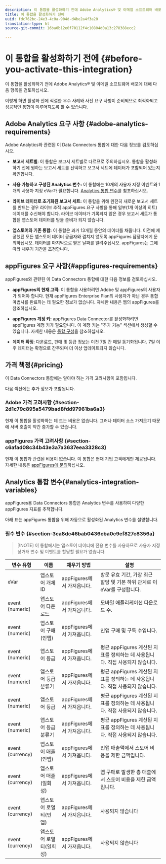 ```yaml
---
description: 이 통합을 활성화하기 전에 Adobe Analytics® 및 이메일 소프트웨어 배포에 대해 다음 항목을 검토하십시오.
title: 이 통합을 활성화하기 전에
uuid: fdc762bc-24e3-4c0a-904d-d4be2a4f3a20
translation-type: ht
source-git-commit: 16ba0b12e0f70112f4c10804d0a13c278388ecc2

---
```



# 이 통합을 활성화하기 전에 {#before-you-activate-this-integration}

이 통합을 활성화하기 전에 Adobe Analytics® 및 이메일 소프트웨어 배포에 대해 다음 항목을 검토하십시오.

이렇게 하면 활성화 전에 적절한 우수 사례와 사전 요구 사항이 준비되므로 최적화되고 성공적인 통합이 이루어지도록 할 수 있습니다.

## Adobe Analytics 요구 사항 {#adobe-analytics-requirements}

Adobe Analytics와 관련된 이 Data Connectors 통합에 대한 다음 정보를 검토하십시오.

* **보고서 세트별**: 이 통합은 보고서 세트별로 다르므로 주의하십시오. 통합을 활성화하기 전에 원하는 보고서 세트를 선택하고 보고서 세트에 데이터가 포함되어 있는지 확인합니다.
* **사용 가능하고 구성된 Analytics 변수:** 이 통합에는 10개의 사용자 지정 이벤트와 1개의 사용자 지정 eVar가 필요합니다. [Analytics 통합 변수](appfigures-before-activation.md#analytics-integration-variables)를 참조하십시오.

* **라이브 데이터로 초기화된 보고서 세트:** 이 통합을 위해 완전히 새로운 보고서 세트를 만드는 경우 라이브 추적 appFigures 요구 사항을 통해 일부(1개 이상의 히트) 데이터를 수신해야 합니다. 라이브 데이터가 기록되지 않은 경우 보고서 세트가 통합된 앱스토어 데이터를 받을 준비가 되지 않습니다.

* **앱스토어와 기존 통합:** 이 통합은 과거 13개월 동안의 데이터를 채웁니다. 이전에 제공했던 모든 앱스토어 데이터 공급자와 겹치지 않도록 appFigures 담당자에게 문의하십시오. 데이터를 마지막으로 받은 날짜를 알려주십시오. appFigures는 그에 따라 채우기 기간을 조정합니다.

## appFigures 요구 사항{#appfigures-requirements}

appFigures와 관련된 이 Data Connectors 통합에 대한 다음 정보를 검토하십시오.

* **appFigures의 현재 고객:** 이 통합을 사용하려면 Adobe 및 appFigures의 사용자가 되어야 합니다. 현재 appFigures Enterprise Plan의 사용자가 아닌 경우 통합 마법사를 완료하는 데 필요한 정보가 없습니다. 자세한 내용은 웹의 appFigures를 참조하십시오.
* **appFigures 계정 키:** appFigures Data Connector를 활성화하려면 appFigures 계정 키가 필요합니다. 이 계정 키는 &quot;추가 기능&quot; 섹션에서 생성할 수 있습니다. 자세한 내용은 [통합 구성](../appfigures-overview/t-appfigures-integration.md)을 참조하십시오.

* **데이터 확정**: 다운로드, 판매 및 등급 정보는 이전 7일 간 매일 동기화됩니다. 7일 이후 데이터는 확정으로 간주되며 더 이상 업데이트되지 않습니다.

## 가격 책정{#pricing}

이 Data Connectors 통합에는 알아야 하는 가격 고려사항이 포함됩니다.

다음 섹션에는 추가 정보가 포함됩니다.

### Adobe 가격 고려사항 {#section-2d1c79c895a5479bad8fdd97961ba6a3}

현재 이 통합을 활성화하는 데 드는 비용은 없습니다. 그러나 데이터 소스 가져오기 때문에 서버 호출이 약간 증가할 수 있습니다.

### appFigures 가격 고려사항 {#section-c6afad08c34b43e3a7a3637eea3328c3}

현재 이 통합과 관련된 비용이 없습니다. 이 통합은 현재 기업 고객에게만 제공됩니다. 자세한 내용은 [appFigures에 문의](https://appfigures.com/support/contact)하십시오.

## Analytics 통합 변수{#analytics-integration-variables}

appFigures용 Data Connectors 통합은 Analytics 변수를 사용하여 다양한 appFigures 지표를 추적합니다.

아래 표는 appFigures 통합을 위해 자동으로 활성화된 Analytics 변수를 설명합니다.

### 필수 변수 {#section-3ca8dc46bab0436cba0c9ef827c8356a}

> [!NOTE] 이 통합에서는 앱스토어 데이터에 전용 변수를 사용하므로 사용자 지정 상거래 변수 및 이벤트를 할당할 필요가 없습니다.

| 변수 유형 |  이름  | 채우기 방법 | 설명 |
|---|---|---|---|
| eVar | 앱스토어 개체 ID | appFigures에서 가져옵니다. | 방문 유효 기간, 가장 최근 할당 및 기본 하위 관계로 이 eVar를 구성합니다. |
| event (numeric) | 앱스토어 다운로드 | appFigures에서 가져옵니다. | 모바일 애플리케이션 다운로드 수. |
| event (numeric) | 앱스토어 구매(인앱) | appFigures에서 가져옵니다. | 인앱 구매 및 구독 수입니다. |
| event (numeric) | 앱스토어 등급 | appFigures에서 가져옵니다. | 평균 appFigures 계산된 지표를 정의하는 데 사용됩니다. 직접 사용되지 않습니다. |
| event (numeric) | 앱스토어 등급 분류기 | appFigures에서 가져옵니다. | 평균 appFigures 계산된 지표를 정의하는 데 사용됩니다. 직접 사용되지 않습니다. |
| event (numeric) | 앱스토어 등급 | appFigures에서 가져옵니다. | 평균 appFigures 계산된 지표를 정의하는 데 사용됩니다. 직접 사용되지 않습니다. |
| event (numeric) | 앱스토어 등급 분류기 | appFigures에서 가져옵니다. | 평균 appFigures 계산된 지표를 정의하는 데 사용됩니다. 직접 사용되지 않습니다. |
| event (currency) | 앱스토어 매출(인앱) | appFigures에서 가져옵니다. | 인앱 매출액에서 스토어 비용을 제한 금액입니다. |
| event (currency) | 앱스토어 매출(일회성) | appFigures에서 가져옵니다. | 앱 구매로 발생한 총 매출에서 스토어 비용을 제한 금액입니다. |
| event (currency) | 앱스토어 로열티(인앱) | appFigures에서 가져옵니다. | 사용되지 않습니다 |
| event (currency) | 앱스토어 로열티(일회성) | appFigures에서 가져옵니다. | 사용되지 않습니다 |
